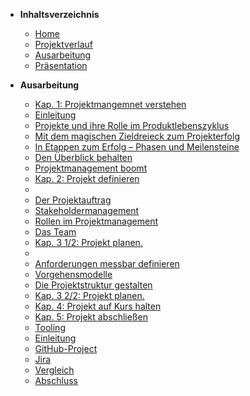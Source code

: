 * <b> Inhaltsverzeichnis </b>
  * [Home](/)
  * [Projektverlauf](/Projektverlauf/README.md)
  * [Ausarbeitung](/Ausarbeitung/README.md)
  * [Präsentation](Präsentation/ ":ignore title")  
  
* <b> Ausarbeitung </b>
  * [Kap. 1: Projektmangemnet verstehen](Ausarbeitung/Ausarbeitung_ChristianKrebel.md)
   * [Einleitung](Ausarbeitung/Ausarbeitung_ChristianKrebel#Einleitung)
   * [Projekte und ihre Rolle im Produktlebenszyklus](Ausarbeitung/Ausarbeitung_ChristianKrebel#Projekte-und-ihre-Rolle-im-Produktlebenszyklus)
   * [Mit dem magischen Zieldreieck zum Projekterfolg](Ausarbeitung/Ausarbeitung_ChristianKrebel#Mit-dem-magischen-Zieldreieck-zum-Projekterfolg)
   * [In Etappen zum Erfolg – Phasen und Meilensteine](Ausarbeitung/Ausarbeitung_ChristianKrebel#In-Etappen-zum-Erfolg-–-Phasen-und-Meilensteine)
   * [Den Überblick behalten](Ausarbeitung/Ausarbeitung_ChristianKrebel#Den-Überblick-behalten)
   * [Projektmanagement boomt](Ausarbeitung/Ausarbeitung_ChristianKrebel#Projektmanagement-boomt)
  * [Kap. 2: Projekt definieren](Ausarbeitung/Ausarbeitung_EugenKlat.md)
   * [](Ausarbeitung/Ausarbeitung_EugenKlat#)
   * [Der Projektauftrag](Ausarbeitung/Ausarbeitung_EugenKlat#Der-Projektauftrag)
   * [Stakeholdermanagement](Ausarbeitung/Ausarbeitung_EugenKlat#Stakeholdermanagement)
   * [Rollen im Projektmanagement](Ausarbeitung/Ausarbeitung_EugenKlat#Rollen-im-Projektmanagement)
   * [Das Team](Ausarbeitung/Ausarbeitung_EugenKlat#Das-Team)
  * [Kap. 3 1/2: Projekt planen.](Ausarbeitung/Ausarbeitung_JulianWasilewski.md)
   * [](Ausarbeitung/Ausarbeitung_JulianWasilewski#)
   * [Anforderungen messbar definieren](Ausarbeitung/Ausarbeitung_JulianWasilewski#Anforderungen-messbar-definieren)
   * [Vorgehensmodelle](Ausarbeitung/Ausarbeitung_JulianWasilewski#Vorgehensmodelle)
   * [Die Projektstruktur gestalten](Ausarbeitung/Ausarbeitung_JulianWasilewski#Die-Projektstruktur-gestalten)
  * [Kap. 3 2/2: Projekt planen.](Ausarbeitung/Ausarbeitung_HannesRueffer.md)
  * [Kap. 4: Projekt auf Kurs halten](Ausarbeitung/Ausarbeitung_FlorianBuller.md)
  * [Kap. 5: Projekt abschließen](Ausarbeitung/Ausarbeitung_Kap5.md)
  * [Tooling](Ausarbeitung/Ausarbeitung_JonasAhrend.md)
   * [Einleitung](Ausarbeitung/Ausarbeitung_JonasAhrend#Einleitung)
   * [GitHub-Project](Ausarbeitung/Ausarbeitung_JonasAhrend#GitHub-Project)
   * [Jira](Ausarbeitung/Ausarbeitung_JonasAhrend#Jira)
   * [Vergleich](Ausarbeitung/Ausarbeitung_JonasAhrend#Vergleich)
   * [Abschluss](Ausarbeitung/Ausarbeitung_JonasAhrend#Abschluss)

  

